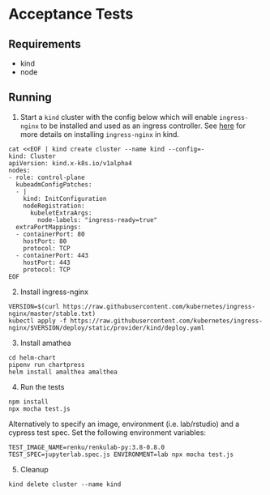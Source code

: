 # Acceptance Tests

## Requirements
- kind
- node

## Running
1. Start a `kind` cluster with the config below which will enable
`ingress-nginx` to be installed and used as an ingress controller.
See [here](https://kind.sigs.k8s.io/docs/user/ingress/#ingress-nginx) for more details
on installing `ingress-nginx` in kind.

```
cat <<EOF | kind create cluster --name kind --config=-
kind: Cluster
apiVersion: kind.x-k8s.io/v1alpha4
nodes:
- role: control-plane
  kubeadmConfigPatches:
  - |
    kind: InitConfiguration
    nodeRegistration:
      kubeletExtraArgs:
        node-labels: "ingress-ready=true"
  extraPortMappings:
  - containerPort: 80
    hostPort: 80
    protocol: TCP
  - containerPort: 443
    hostPort: 443
    protocol: TCP
EOF
```

2. Install ingress-nginx

```
VERSION=$(curl https://raw.githubusercontent.com/kubernetes/ingress-nginx/master/stable.txt)
kubectl apply -f https://raw.githubusercontent.com/kubernetes/ingress-nginx/$VERSION/deploy/static/provider/kind/deploy.yaml
```

3. Install amathea

```
cd helm-chart
pipenv run chartpress
helm install amalthea amalthea
```

4. Run the tests

```
npm install
npx mocha test.js
```

Alternatively to specify an image, environment (i.e. lab/rstudio) and a cypress test spec.
Set the following environment variables:

```
TEST_IMAGE_NAME=renku/renkulab-py:3.8-0.8.0 TEST_SPEC=jupyterlab.spec.js ENVIRONMENT=lab npx mocha test.js
```

5. Cleanup

```
kind delete cluster --name kind
```